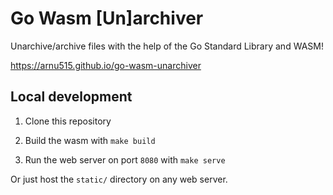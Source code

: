 # Go Wasm \[Un\]archiver

Unarchive/archive files with the help of the Go Standard Library and WASM!

<https://arnu515.github.io/go-wasm-unarchiver>

## Local development

1. Clone this repository

2. Build the wasm with `make build`

3. Run the web server on port `8080` with `make serve`

Or just host the `static/` directory on any web server.

